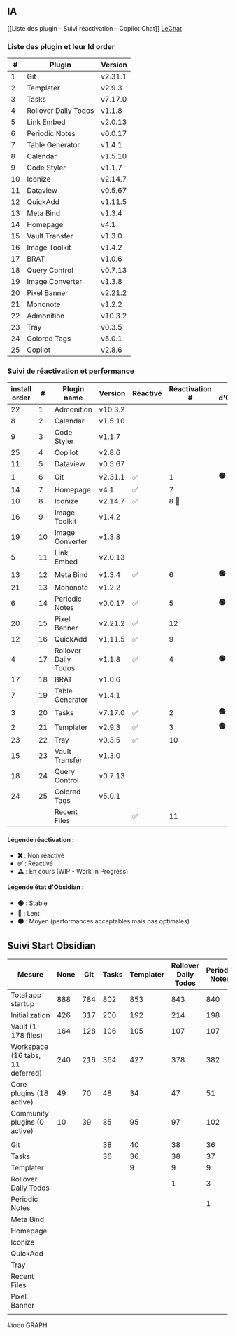 ## IA 
[[Liste des plugin - Suivi réactivation - Copilot Chat]]
[LeChat](https://chat.mistral.ai/chat/2caf8c2a-1d6e-46de-878c-ede6dab6d939)
### Liste des plugin et leur Id order

| #   | Plugin               | Version |
| --- | -------------------- | ------- |
| 1   | Git                  | v2.31.1 |
| 2   | Templater            | v2.9.3  |
| 3   | Tasks                | v7.17.0 |
| 4   | Rollover Daily Todos | v1.1.8  |
| 5   | Link Embed           | v2.0.13 |
| 6   | Periodic Notes       | v0.0.17 |
| 7   | Table Generator      | v1.4.1  |
| 8   | Calendar             | v1.5.10 |
| 9   | Code Styler          | v1.1.7  |
| 10  | Iconize              | v2.14.7 |
| 11  | Dataview             | v0.5.67 |
| 12  | QuickAdd             | v1.11.5 |
| 13  | Meta Bind            | v1.3.4  |
| 14  | Homepage             | v4.1    |
| 15  | Vault Transfer       | v1.3.0  |
| 16  | Image Toolkit        | v1.4.2  |
| 17  | BRAT                 | v1.0.6  |
| 18  | Query Control        | v0.7.13 |
| 19  | Image Converter      | v1.3.8  |
| 20  | Pixel Banner         | v2.21.2 |
| 21  | Mononote             | v1.2.2  |
| 22  | Admonition           | v10.3.2 |
| 23  | Tray                 | v0.3.5  |
| 24  | Colored Tags         | v5.0.1  |
| 25  | Copilot              | v2.8.6  |

### Suivi de réactivation et performance

| install<br>order | #   | Plugin name          | Version | Réactivé | Réactivation # | État d'Obsidian |
| ---------------- | --- | -------------------- | ------- | -------- | -------------- | --------------- |
| 22               | 1   | Admonition           | v10.3.2 |          |                |                 |
| 8                | 2   | Calendar             | v1.5.10 |          |                |                 |
| 9                | 3   | Code Styler          | v1.1.7  |          |                |                 |
| 25               | 4   | Copilot              | v2.8.6  |          |                |                 |
| 11               | 5   | Dataview             | v0.5.67 |          |                |                 |
| 1                | 6   | Git                  | v2.31.1 | ✅        | 1              | **🟢**          |
| 14               | 7   | Homepage             | v4.1    | ✅        | 7              |                 |
| 10               | 8   | Iconize              | v2.14.7 | ✅        | 8  🚧          |                 |
| 16               | 9   | Image Toolkit        | v1.4.2  |          |                |                 |
| 19               | 10  | Image Converter      | v1.3.8  |          |                |                 |
| 5                | 11  | Link Embed           | v2.0.13 |          |                |                 |
| 13               | 12  | Meta Bind            | v1.3.4  | ✅        | 6              | **🟢**          |
| 21               | 13  | Mononote             | v1.2.2  |          |                |                 |
| 6                | 14  | Periodic Notes       | v0.0.17 | ✅        | 5              | **🟢**          |
| 20               | 15  | Pixel Banner         | v2.21.2 | ✅        | 12             |                 |
| 12               | 16  | QuickAdd             | v1.11.5 | ✅        | 9              |                 |
| 4                | 17  | Rollover Daily Todos | v1.1.8  | ✅        | 4              | **🟢**          |
| 17               | 18  | BRAT                 | v1.0.6  |          |                |                 |
| 7                | 19  | Table Generator      | v1.4.1  |          |                |                 |
| 3                | 20  | Tasks                | v7.17.0 | ✅        | 2              | **🟢**          |
| 2                | 21  | Templater            | v2.9.3  | ✅        | 3              | **🟢**          |
| 23               | 22  | Tray                 | v0.3.5  | ✅        | 10             |                 |
| 15               | 23  | Vault Transfer       | v1.3.0  |          |                |                 |
| 18               | 24  | Query Control        | v0.7.13 |          |                |                 |
| 24               | 25  | Colored Tags         | v5.0.1  |          |                |                 |
|                  |     | Recent Files         |         | ✅        | 11             |                 |


#### Légende réactivation :

- **❌** : Non réactivé
- **✅** : Réactivé
- **⚠️** : En cours (WIP - Work In Progress)

#### Légende état d'Obsidian :

- **🟢** : Stable
- **🔴** : Lent
- **🟠** : Moyen (performances acceptables mais pas optimales)


## Suivi Start Obsidian


| Mesure                           | None | Git | Tasks | Templater | Rollover Daily Todos | Periodic Notes | Meta Bind | Homepage | Iconize | QuickAdd | Tray    | Recent Files | Pixel Banner |     |     |     |     |     |
| -------------------------------- | ---- | --- | ----- | --------- | -------------------- | -------------- | --------- | -------- | ------- | -------- | ------- | ------------ | ------------ | --- | --- | --- | --- | --- |
| Total app startup                | 888  | 784 | 802   | 853       | 843                  | 840            | 921       | 887ms    | 1,035ms | 1,051ms  | 1,052ms | 1,076ms      | 1,093ms      |     |     |     |     |     |
| Initialization                   | 426  | 317 | 200   | 192       | 214                  | 198            | 226ms     | 198ms    | 200ms   | 199ms    | 208ms   | 189ms        | 199ms        |     |     |     |     |     |
| Vault (1 178 files)              | 164  | 128 | 106   | 105       | 107                  | 107            | 115ms     | 115ms    | 106ms   | 107ms    | 107ms   | 107ms        | 111ms        |     |     |     |     |     |
| Workspace (16 tabs, 11 deferred) | 240  | 216 | 364   | 427       | 378                  | 382            | 315ms     | 364ms    | 429ms   | 336ms    | 329ms   | 334ms        | 339ms        |     |     |     |     |     |
| Core plugins (18 active)         | 49   | 70  | 48    | 34        | 47                   | 51             | 83ms      | 21ms     | 37ms    | 114ms    | 96ms    | 127ms        | 116ms        |     |     |     |     |     |
| Community plugins (0 active)     | 10   | 39  | 85    | 95        | 97                   | 102            | 183ms     | 190ms    | 263ms   | 295ms    | 314ms   | 319ms        | 329ms        |     |     |     |     |     |
|                                  |      |     |       |           |                      |                |           |          |         |          |         |              |              |     |     |     |     |     |
| Git                              |      |     | 38    | 40        | 38                   | 36             | 34ms      | 34ms     | 33ms    | 37ms     | 39ms    | 35ms         | 39ms         |     |     |     |     |     |
| Tasks                            |      |     | 36    | 36        | 38                   | 37             | 41ms      | 43ms     | 42ms    | 37ms     | 36ms    | 38ms         | 38ms         |     |     |     |     |     |
| Templater                        |      |     |       | 9         | 9                    | 9              | 8ms       | 9ms      | 8ms     | 9ms      | 9ms     | 9ms          | 9ms          |     |     |     |     |     |
| Rollover Daily Todos             |      |     |       |           | 1                    | 3              | 1ms       | 1ms      | 2ms     | 1ms      | 2ms     | 1ms          | 2ms          |     |     |     |     |     |
| Periodic Notes                   |      |     |       |           |                      | 1              | 3ms       | 3ms      | 3m      | 3ms      | 3ms     | 3ms          | 3ms          |     |     |     |     |     |
| Meta Bind                        |      |     |       |           |                      |                | 85ms      | 85ms     | 84ms    | 83ms     | 83ms    | 83ms         | 83ms         |     |     |     |     |     |
| Homepage                         |      |     |       |           |                      |                |           | 3ms      | 3ms     | 3ms      | 3ms     | 3ms          | 4ms          |     |     |     |     |     |
| Iconize                          |      |     |       |           |                      |                |           |          | 78ms    | 85ms     | 83ms    | 86ms         | 91ms         |     |     |     |     |     |
| QuickAdd                         |      |     |       |           |                      |                |           |          |         | 25ms     | 25ms    | 25ms         | 26ms         |     |     |     |     |     |
| Tray                             |      |     |       |           |                      |                |           |          |         |          | 18ms    | 19ms         | 18ms         |     |     |     |     |     |
| Recent Files                     |      |     |       |           |                      |                |           |          |         |          |         | 2ms          | 2ms          |     |     |     |     |     |
| Pixel Banner                     |      |     |       |           |                      |                |           |          |         |          |         |              | 5ms          |     |     |     |     |     |
|                                  |      |     |       |           |                      |                |           |          |         |          |         |              |              |     |     |     |     |     |
#todo GRAPH

